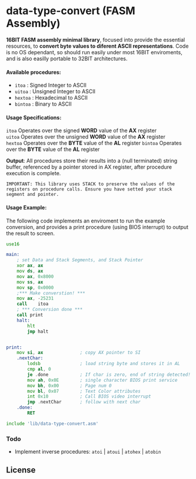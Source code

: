 # data-type-convert (FASM Assembly)

**16BIT FASM assembly minimal library**, focused into provide the essential resources, to **convert byte values to diferent ASCII representations**. Code is no OS dependant, so should run easily under most 16BIT enviroments, and is also easilly portable to 32BIT architectures.


####  Available procedures:

  - `itoa` : Signed Integer to ASCII
  - `uitoa` : Unsigned Integer to ASCII
  - `hextoa` : Hexadecimal to ASCII
  - `bintoa` : Binary to ASCII

####  Usage Specifications:

`itoa`   Operates over the signed **WORD** value of the **AX** register  
`uitoa`  Operates over the unsigned **WORD** value of the **AX** register  
`hextoa`  Operates over the **BYTE** value of the **AL** register 
`bintoa`  Operates over the **BYTE** value of the **AL** register 

**Output**: All procedures store their results into a (null terminated) string buffer, referenced by a pointer stored in AX register, after procedure execution is complete.

`IMPORTANT: This library uses STACK to preserve the values of the registers on procedure calls. Ensure you have setted your stack segment and pointer.`

#### Usage Example:
The following code implements an enviroment to run the example conversion, and provides a print procedure (using BIOS interrupt) to output the result to screen.

```asm
use16

main:
    ; set Data and Stack Segments, and Stack Pointer
	xor	ax,	ax
	mov	ds,	ax
	mov	ax,	0x8000
	mov	ss,	ax
	mov	sp,	0x0000
    ;*** Make converstion! ***
    mov ax, -25231
    call    itoa
    ; *** Conversion done ***
    call print
    halt:
    	hlt
    	jmp halt


print:
    mov si, ax              ; copy AX pointer to SI
    .nextChar:
        lodsb               ; load string byte and stores it in AL
        cmp al, 0
        je .done            ; If char is zero, end of string detected!
        mov ah, 0x0E        ; single character BIOS print service
        mov bh, 0x00        ; Page num 0
        mov bl, 0x07        ; Text Color attributes
        int 0x10            ; Call BIOS video interrupt
        jmp .nextChar       ; follow with next char
    .done:
        RET

include 'lib/data-type-convert.asm'
```

### Todo

 - Implement inverse procedures: `atoi` | `atoui` | `atohex` | `atobin`


## License
